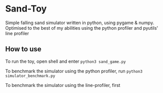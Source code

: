 # Sand-Toy
Simple falling sand simulator written in python, using pygame &amp; numpy. Optimised to the best of my abilities using the python profiler and pyutils' line profiler

## How to use

To run the toy, open shell and enter `python3 sand_game.py`

To benchmark the simulator using the python profiler, run `python3 simulator_benchmark.py`

To benchmark the simulator using the line-profiler, first 